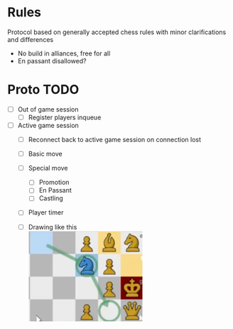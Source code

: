 # Rules
Protocol based on generally accepted chess rules with minor clarifications and differences
- No build in alliances, free for all
- En passant disallowed?

# Proto TODO
- [ ] Out of game session
  - [ ] Register players inqueue
- [ ] Active game session
  - [ ] Reconnect back to active game session on connection lost
  - [ ] Basic move
  - [ ] Special move
    - [ ] Promotion
    - [ ] En Passant
    - [ ] Castling
  - [ ] Player timer
  - [ ] Drawing like this  
  ![alt text](BLOB/drawing.png)
 
